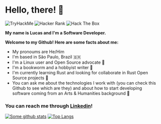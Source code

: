 # **Hello, there!** :wave:

![TryHackMe](https://img.shields.io/badge/TryHackMe-212C42?style=for-the-badge&logo=TryHackMe&logoColor=white)
![Hacker Rank](https://img.shields.io/badge/HackerRank-00EA64?style=for-the-badge&logo=HackerRank&logoColor=white)
![Hack The Box](https://img.shields.io/badge/Hack-The-Box-9FEF00?style=for-the-badge&logo=Hack-The-Box&logoColor=white)

**My name is Lucas and I'm a Software Developer.**

**Welcome to my Github! Here are some facts about me:**
- My pronoums are He/Him
- I'm based in São Paulo, Brazil 🇧🇷
- I'm a Linux user and Open Source advocate :penguin:
- I'm a bookworm and a hobbyist writer :book:
- I'm currently learning Rust and looking for collaborate in Rust Open Source projects 🔧
- You can ask me about the technologies I work with (you can check this Github to see which are they) and about how to start developing software coming from an Arts & Humanities background 🎨
 
### You can reach me through [Linkedin](https://www.linkedin.com/in/lucasrafaldini/)!

[![Some github stats](https://github-readme-stats.vercel.app/api?username=lucasrafaldini&show_icons=true&count_private=true&theme=dark)](https://lucasrafaldini.github.io/)
[![Top Langs](https://github-readme-stats.vercel.app/api/top-langs/?username=lucasrafaldini&hide=css&theme=dark&layout=compact)](https://lucasrafaldini.github.io/)

<!--
**lucasrafaldini/lucasrafaldini** is a ✨ _special_ ✨ repository because its `README.md` (this file) appears on your GitHub profile.

Here are some ideas to get you started:

- 🔭 I’m currently working on ...
- 🌱 I’m currently learning ...
- 👯 I’m looking to collaborate on ...
- 🤔 I’m looking for help with ...
- 💬 Ask me about ...
- 📫 How to reach me: ...
- 😄 Pronouns: ...
- ⚡ Fun fact: ...
-->

